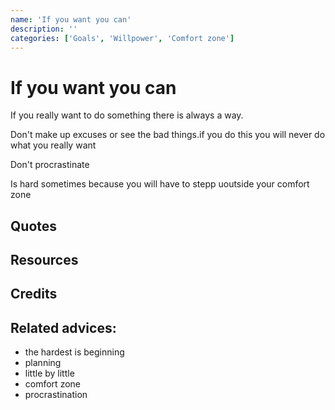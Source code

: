 ```yaml
---
name: 'If you want you can'
description: ''
categories: ['Goals', 'Willpower', 'Comfort zone']
---
```

# If you want you can

If you really want to do something there is always a way.

Don't make up excuses or see the bad things.if you do this you will never do what you really want

Don't procrastinate

Is hard sometimes because you will have to stepp uoutside your comfort zone

## Quotes

## Resources

## Credits

## Related advices:

- the hardest is beginning
- planning
- little by little
- comfort zone
- procrastination

